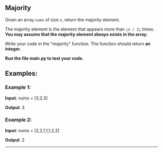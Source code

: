 ## Majority
Given an array `nums` of size `n`, return the majority element.

The majority element is the element that appears more than `⌊n / 2⌋` times. **You may assume that the majority element always exists in the array.**

Write your code in the "majority" function. The function should return **an integer**.

**Run the file main.py to test your code.**

## Examples:
### Example 1:
**Input**: nums = [3,2,3]

**Output**: 3

### Example 2:
**Input**: nums = [2,2,1,1,1,2,2]

**Output**: 2


---
